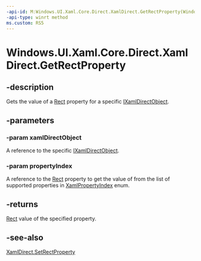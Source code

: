 ```yaml
---
-api-id: M:Windows.UI.Xaml.Core.Direct.XamlDirect.GetRectProperty(Windows.UI.Xaml.Core.Direct.IXamlDirectObject,Windows.UI.Xaml.Core.Direct.XamlPropertyIndex)
-api-type: winrt method
ms.custom: RS5
---
```


<!-- Method syntax.
public Rect XamlDirect.GetRectProperty(IXamlDirectObject xamlDirectObject, XamlPropertyIndex propertyIndex)
-->

# Windows.UI.Xaml.Core.Direct.XamlDirect.GetRectProperty

## -description
Gets the value of a [Rect](../windows.foundation/rect.md)  property for a specific [IXamlDirectObject](ixamldirectobject.md).


## -parameters
### -param xamlDirectObject
A reference to the specific [IXamlDirectObject](ixamldirectobject.md).

### -param propertyIndex
A reference to the [Rect](../windows.foundation/rect.md) property to get the value of from the list of supported properties in [XamlPropertyIndex](xamlpropertyindex.md) enum.

## -returns
[Rect](../windows.foundation/rect.md) value of the specified property.

## -see-also
[XamlDirect.SetRectProperty](xamldirect_setrectproperty_1559225807.md)
